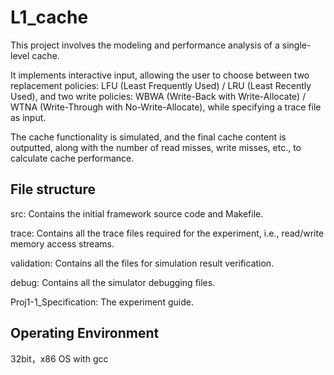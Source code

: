 # L1_cache
This project involves the modeling and performance analysis of a single-level cache.

It implements interactive input, allowing the user to choose between two replacement policies: LFU (Least Frequently Used) / LRU (Least Recently Used), and two write policies: WBWA (Write-Back with Write-Allocate) / WTNA (Write-Through with No-Write-Allocate), while specifying a trace file as input.

The cache functionality is simulated, and the final cache content is outputted, along with the number of read misses, write misses, etc., to calculate cache performance.

## File structure
src: Contains the initial framework source code and Makefile.

trace: Contains all the trace files required for the experiment, i.e., read/write memory access streams.

validation: Contains all the files for simulation result verification.

debug: Contains all the simulator debugging files.

Proj1-1_Specification: The experiment guide.

## Operating Environment
32bit，x86 OS with gcc
